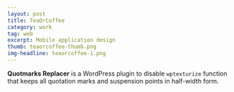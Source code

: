 ```yaml
---
layout: post
title: TeaOrCoffee
category: work
tag: web
excerpt: Mobile application design
thumb: teaorcoffee-thumb.png
img-headline: teaorcoffee-1.png
---
```


<div class=txt>
<p>
    <strong>Quotmarks Replacer</strong>
    is a WordPress plugin to disable
    <code>wptexturize</code>
    function that keeps all quotation marks and suspension points in half-width form.
</p>
</div>